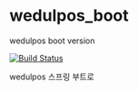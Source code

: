 # wedulpos_boot
wedulpos boot version


[![Build Status](https://travis-ci.org/weduls/wedulpos_boot.svg?branch=master)](https://travis-ci.org/weduls/wedulpos_boot)

wedulpos 스프링 부트로 
